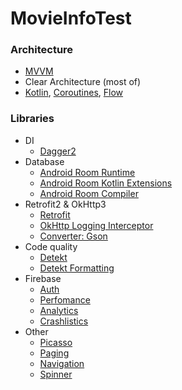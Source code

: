 # MovieInfoTest
### Architecture
* [MVVM](https://developer.android.com/jetpack/guide)
* Clear Architecture (most of)
* [Kotlin](https://kotlinlang.org/), [Coroutines](https://github.com/Kotlin/kotlinx.coroutines),
  [Flow](https://kotlinlang.org/docs/flow.html)
### Libraries
* DI
  * [Dagger2](https://github.com/google/dagger)
* Database
  * [Android Room Runtime](https://mvnrepository.com/artifact/androidx.room/room-runtime)
  * [Android Room Kotlin Extensions](https://mvnrepository.com/artifact/androidx.room/room-ktx)
  * [Android Room Compiler](https://mvnrepository.com/artifact/androidx.room/room-compiler)
* Retrofit2 & OkHttp3
  * [Retrofit](https://mvnrepository.com/artifact/com.squareup.retrofit2/retrofit)
  * [OkHttp Logging Interceptor](https://mvnrepository.com/artifact/com.squareup.okhttp3/logging-interceptor)
  * [Converter: Gson](https://mvnrepository.com/artifact/com.squareup.retrofit2/converter-gson)
* Code quality
  * [Detekt](https://detekt.github.io/detekt/)
  * [Detekt Formatting](https://detekt.github.io/detekt/)
* Firebase
  * [Auth](https://firebase.google.com/docs/auth)
  * [Perfomance](https://firebase.google.com/docs/perf-mon)
  * [Analytics](https://firebase.google.com/docs/analytics)
  * [Crashlistics](https://firebase.google.com/docs/crashlytics/)
* Other
  * [Picasso](https://square.github.io/picasso/)
  * [Paging](https://developer.android.com/jetpack/androidx/releases/paging)
  * [Navigation](https://developer.android.com/jetpack/androidx/releases/navigation)
  * [Spinner](https://github.com/skydoves/PowerSpinner)

